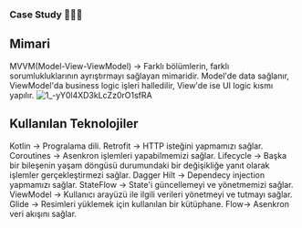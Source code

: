 ### Case Study 👀👩‍💻
## Mimari
MVVM(Model-View-ViewModel) -> Farklı bölümlerin, farklı sorumlukluklarının ayrıştırmayı sağlayan mimaridir. Model'de data sağlanır, ViewModel'da business logic işleri halledilir, View'de ise UI logic kısmı yapılır.
![1_-yY0l4XD3kLcZz0rO1sfRA](https://github.com/aysegulbozdag/RealEstateApp/assets/38127324/665edef1-2ab8-4ff4-914c-e5c3455b063f)

## Kullanılan Teknolojiler

Kotlin -> Progralama dili.
Retrofit -> HTTP isteğini yapmamızı sağlar.
Coroutines -> Asenkron işlemleri yapabilmemizi sağlar.
Lifecycle -> Başka bir bileşenin yaşam döngüsü durumundaki bir değişikliğe yanıt olarak işlemler gerçekleştirmezi sağlar.
Dagger Hilt -> Dependecy injection yapmamızı sağlar.
StateFlow -> State'i güncellemeyi ve yönetmemizi sağlar. 
ViewModel -> Kullanıcı arayüzü ile ilgili verileri yönetmeyi ve tutmayı sağlar.
Glide -> Resimleri yüklemek için kullanılan bir kütüphane.
Flow-> Asenkron veri akışını sağlar.

